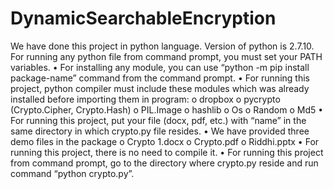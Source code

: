 # DynamicSearchableEncryption

We have done this project in python language.
Version of python is 2.7.10.
For running any python file from command prompt, you must set your PATH variables.
•	For installing any module, you can use “python -m pip install package-name” command from the command prompt.
•	For running this project, python compiler must include these modules which was already installed before importing them in program:
  o	dropbox
  o	pycrypto (Crypto.Cipher, Crypto.Hash)
  o	PIL.Image
  o	hashlib
  o	Os
  o	Random
  o	Md5
•	For running this project, put your file (docx, pdf, etc.) with “name” in the same directory in which crypto.py file resides.
•	We have provided three demo files in the package
  o	Crypto 1.docx
  o	Crypto.pdf
  o	Riddhi.pptx
•	For running this project, there is no need to compile it.
•	For running this project from command prompt, go to the directory where crypto.py reside and run command “python crypto.py”.
